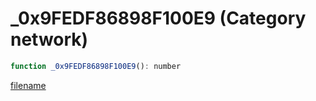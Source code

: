 # _0x9FEDF86898F100E9 (Category network)

```js
function _0x9FEDF86898F100E9(): number
```

[filename](_0x9FEDF86898F100E9_m.md ':include')